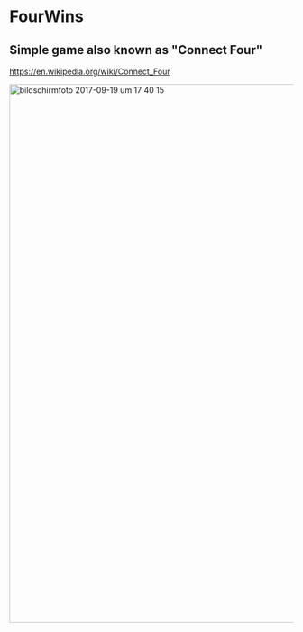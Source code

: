 # FourWins

## Simple game also known as "Connect Four" 

https://en.wikipedia.org/wiki/Connect_Four

<img width="956" alt="bildschirmfoto 2017-09-19 um 17 40 15" src="https://user-images.githubusercontent.com/28784098/30601229-ba2c8eca-9d61-11e7-9e13-2b97404d180e.png">
